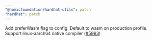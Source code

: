 ```yaml
---
"@nomicfoundation/hardhat-utils": patch
"hardhat": patch
---
```


Add preferWasm flag to config. Default to wasm on production profile. Support linux-aarch64 native compiler ([#5993](https://github.com/NomicFoundation/hardhat/issues/5993))
